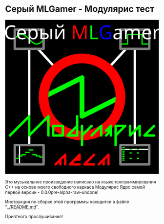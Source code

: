 # Серый MLGamer - Модулярис тест

![Серый MLGamer - Модулярис тест](share/Серый%20MLGamer%20-%20Модулярис%20тест.svg)

Это музыкальное произведение написано на языке программирования C++ на основе моего свободного каркаса Модулярис Ядро самой первой версии - 0.0.0pre-alpha-raw-undone!

Инструкция по сборке этой программы находится в файле "[../README.md](../README.md)".

Приятного прослушивания!